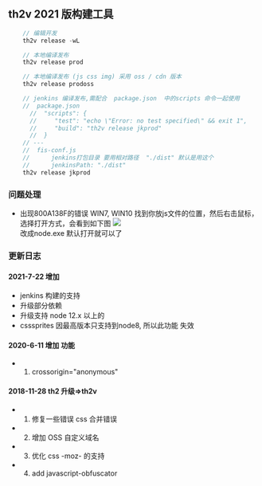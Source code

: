 ## th2v 2021 版构建工具

```js
    // 编辑开发 
    th2v release -wL

    // 本地编译发布 
    th2v release prod

    // 本地编译发布 (js css img) 采用 oss / cdn 版本
    th2v release prodoss 

    // jenkins 编译发布,需配合  package.json  中的scripts 命令一起使用
    //  package.json
      //  "scripts": {
      //     "test": "echo \"Error: no test specified\" && exit 1",
      //     "build": "th2v release jkprod"
      //  }
    // ---
    //  fis-conf.js 
    //      jenkins打包目录 要用相对路径  "./dist" 默认是用这个
    //      jenkinsPath: "./dist"
    th2v release jkprod

```

### 问题处理

- 出现800A138F的错误 WIN7, WIN10
  找到你放js文件的位置，然后右击鼠标， 选择打开方式，会看到如下图 
  ![](https://gitee.com/codeour/res/raw/master/img/20210723091338.jpg)  
  改成node.exe 默认打开就可以了
  
  




### 更新日志

#### 2021-7-22 增加 

- jenkins 构建的支持 
- 升级部分依赖
- 升级支持 node 12.x 以上的
- csssprites 因最高版本只支持到node8, 所以此功能 失效

#### 2020-6-11  增加 功能

- 1. crossorigin="anonymous"

#### 2018-11-28 th2 升级=>th2v

- 1. 修复一些错误 css 合并错误 
- 2. 增加 OSS 自定义域名
- 3. 优化 css -moz- 的支持
- 4. add javascript-obfuscator 